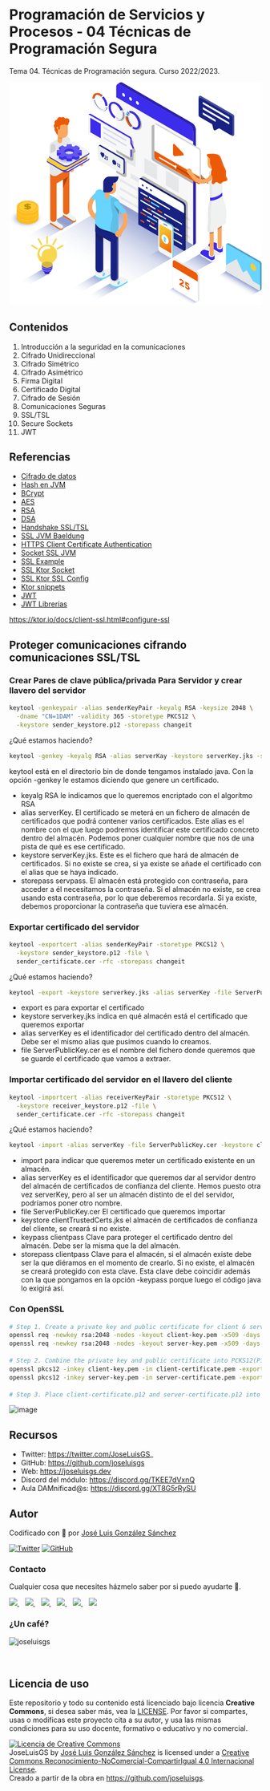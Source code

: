 # Programación de Servicios y Procesos - 04 Técnicas de Programación Segura

Tema 04. Técnicas de Programación segura. Curso 2022/2023.

![imagen](https://raw.githubusercontent.com/joseluisgs/ProgServiciosProcesos-00-2022-2023/master/images/servicios.png)


## Contenidos
1. Introducción a la seguridad en la comunicaciones
2. Cifrado Unidireccional
3. Cifrado Simétrico
4. Cifrado Asimétrico
5. Firma Digital
6. Certificado Digital
7. Cifrado de Sesión
8. Comunicaciones Seguras
9. SSL/TSL
10. Secure Sockets
11. JWT

## Referencias
- [Cifrado de datos](https://latam.kaspersky.com/resource-center/definitions/encryption)
- [Hash en JVM](https://www.baeldung.com/sha-256-hashing-java)
- [BCrypt](https://en.wikipedia.org/wiki/Bcrypt)
- [AES](https://www.baeldung.com/java-aes-encryption-decryption)
- [RSA](https://www.baeldung.com/java-rsa)
- [DSA](https://www.baeldung.com/java-digital-signature)
- [Handshake SSL/TSL](https://www.cloudflare.com/es-es/learning/ssl/what-happens-in-a-tls-handshake/)
- [SSL JVM Baeldung](https://www.baeldung.com/java-ssl)
- [HTTPS Client Certificate Authentication](https://www.baeldung.com/java-https-client-certificate-authentication)
- [Socket SSL JVM](https://chuwiki.chuidiang.org/index.php?title=Socket_SSL_con_Java)
- [SSL Example](https://github.com/AlphaGarden/SSL-Client-Server)
- [SSL Ktor Socket](https://ktor.io/docs/servers-raw-sockets.html#secure)
- [SSL Ktor SSL Config](https://ktor.io/docs/client-ssl.html#configure-ssl)
- [Ktor snippets](https://github.com/ktorio/ktor-documentation/tree/2.2.1/codeSnippets/snippets)
- [JWT](https://es.wikipedia.org/wiki/JSON_Web_Token)
- [JWT Librerías](https://jwt.io/libraries)

https://ktor.io/docs/client-ssl.html#configure-ssl

## Proteger comunicaciones cifrando comunicaciones SSL/TSL
### Crear Pares de clave pública/privada Para Servidor y crear llavero del servidor
```bash
keytool -genkeypair -alias senderKeyPair -keyalg RSA -keysize 2048 \
  -dname "CN=1DAM" -validity 365 -storetype PKCS12 \
  -keystore sender_keystore.p12 -storepass changeit
```
¿Qué estamos haciendo?
```bash
keytool -genkey -keyalg RSA -alias serverKay -keystore serverKey.jks -storepass servpass
```

keytool está en el directorio bin de donde tengamos instalado java.
Con la opción -genkey le estamos diciendo que genere un certificado.
- keyalg RSA le indicamos que lo queremos encriptado con el algorítmo RSA
- alias serverKey. El certificado se meterá en un fichero de almacén de certificados que podrá contener varios certificados. Este alias es el nombre con el que luego podremos identificar este certificado concreto dentro del almacén. Podemos poner cualquier nombre que nos de una pista de qué es ese certificado.
- keystore serverKey.jks. Este es el fichero que hará de almacén de certificados. Si no existe se crea, si ya existe se añade el certificado con el alias que se haya indicado.
- storepass servpass. El almacén está protegido con contraseña, para acceder a él necesitamos la contraseña. Si el almacén no existe, se crea usando esta contraseña, por lo que deberemos recordarla. Si ya existe, debemos proporcionar la contraseña que tuviera ese almacén.


### Exportar certificado del servidor
```bash
keytool -exportcert -alias senderKeyPair -storetype PKCS12 \
  -keystore sender_keystore.p12 -file \
  sender_certificate.cer -rfc -storepass changeit
```
¿Qué estamos haciendo?
```bash
keytool -export -keystore serverkey.jks -alias serverKey -file ServerPublicKey.cer
```
- export es para exportar el certificado
- keystore serverkey.jks indica en qué almacén está el certificado que queremos exportar
- alias serverKey es el identificador del certificado dentro del almacén. Debe ser el mismo alias que pusimos cuando lo creamos.
- file ServerPublicKey.cer es el nombre del fichero donde queremos que se guarde el certificado que vamos a extraer.


### Importar certificado del servidor en el llavero del cliente
```bash
keytool -importcert -alias receiverKeyPair -storetype PKCS12 \
  -keystore receiver_keystore.p12 -file \
  sender_certificate.cer -rfc -storepass changeit
```
¿Qué estamos haciendo?
```bash
keytool -import -alias serverKey -file ServerPublicKey.cer -keystore clientTrustedCerts.jks -keypass clientpass -storepass clientpass
```
- import para indicar que queremos meter un certificado existente en un almacén.
- alias serverKey es el identificador que queremos dar al servidor dentro del almacén de certificados de confianza del cliente. Hemos puesto otra vez serverKey, pero al ser un almacén distinto de el del servidor, podríamos poner otro nombre.
- file ServerPublicKey.cer El certificado que queremos importar
- keystore clientTrustedCerts.jks el almacén de certificados de confianza del cliente, se creará si no existe.
- keypass clientpass Clave para proteger el certificado dentro del almacén. Debe ser la misma que la del almacén.
- storepass clientpass Clave para el almacén, si el almacén existe debe ser la que diéramos en el momento de crearlo. Si no existe, el almacén se creará protegido con esta clave. Esta clave debe coincidir además con la que pongamos en la opción -keypass porque luego el código java lo exigirá así.


### Con OpenSSL
```bash
# Step 1. Create a private key and public certificate for client & server by openssl tool.
openssl req -newkey rsa:2048 -nodes -keyout client-key.pem -x509 -days 365 -out client-certificate.pem  
openssl req -newkey rsa:2048 -nodes -keyout server-key.pem -x509 -days 365 -out server-certificate.pem

# Step 2. Combine the private key and public certificate into PCKS12(P12) format for client and server respectively.
openssl pkcs12 -inkey client-key.pem -in client-certificate.pem -export -out client-certificate.p12
openssl pkcs12 -inkey server-key.pem -in server-certificate.pem -export -out server-certificate.p12

# Step 3. Place client-certificate.p12 and server-certificate.p12 into keystore and trustStore location.
```
![image](https://raw.githubusercontent.com/AlphaGarden/SSL-Client-Server/master/img/client-server.jpg)
## Recursos
- Twitter: https://twitter.com/JoseLuisGS_
- GitHub: https://github.com/joseluisgs
- Web: https://joseluisgs.dev
- Discord del módulo: https://discord.gg/TKEE7dVxnQ
- Aula DAMnificad@s: https://discord.gg/XT8G5rRySU

## Autor

Codificado con :sparkling_heart: por [José Luis González Sánchez](https://twitter.com/JoseLuisGS_)

[![Twitter](https://img.shields.io/twitter/follow/JoseLuisGS_?style=social)](https://twitter.com/JoseLuisGS_)
[![GitHub](https://img.shields.io/github/followers/joseluisgs?style=social)](https://github.com/joseluisgs)

### Contacto
<p>
  Cualquier cosa que necesites házmelo saber por si puedo ayudarte 💬.
</p>
<p>
 <a href="https://joseluisgs.dev" target="_blank">
        <img src="https://joseluisgs.github.io/img/favicon.png" 
    height="30">
    </a>  &nbsp;&nbsp;
    <a href="https://github.com/joseluisgs" target="_blank">
        <img src="https://distreau.com/github.svg" 
    height="30">
    </a> &nbsp;&nbsp;
        <a href="https://twitter.com/JoseLuisGS_" target="_blank">
        <img src="https://i.imgur.com/U4Uiaef.png" 
    height="30">
    </a> &nbsp;&nbsp;
    <a href="https://www.linkedin.com/in/joseluisgonsan" target="_blank">
        <img src="https://upload.wikimedia.org/wikipedia/commons/thumb/c/ca/LinkedIn_logo_initials.png/768px-LinkedIn_logo_initials.png" 
    height="30">
    </a>  &nbsp;&nbsp;
    <a href="https://discordapp.com/users/joseluisgs#3560" target="_blank">
        <img src="https://logodownload.org/wp-content/uploads/2017/11/discord-logo-4-1.png" 
    height="30">
    </a> &nbsp;&nbsp;
    <a href="https://g.dev/joseluisgs" target="_blank">
        <img loading="lazy" src="https://googlediscovery.com/wp-content/uploads/google-developers.png" 
    height="30">
    </a>    
</p>

### ¿Un café?
<p><a href="https://www.buymeacoffee.com/joseluisgs"> <img align="left" src="https://cdn.buymeacoffee.com/buttons/v2/default-blue.png" height="50" alt="joseluisgs" /></a></p><br><br><br>

## Licencia de uso

Este repositorio y todo su contenido está licenciado bajo licencia **Creative Commons**, si desea saber más, vea la [LICENSE](https://joseluisgs.github.io/docs/license/). Por favor si compartes, usas o modificas este proyecto cita a su autor, y usa las mismas condiciones para su uso docente, formativo o educativo y no comercial.

<a rel="license" href="http://creativecommons.org/licenses/by-nc-sa/4.0/"><img alt="Licencia de Creative Commons" style="border-width:0" src="https://i.creativecommons.org/l/by-nc-sa/4.0/88x31.png" /></a><br /><span xmlns:dct="http://purl.org/dc/terms/" property="dct:title">JoseLuisGS</span> by <a xmlns:cc="http://creativecommons.org/ns#" href="https://joseluisgs.github.io/" property="cc:attributionName" rel="cc:attributionURL">José Luis González Sánchez</a> is licensed under a <a rel="license" href="http://creativecommons.org/licenses/by-nc-sa/4.0/">Creative Commons Reconocimiento-NoComercial-CompartirIgual 4.0 Internacional License</a>.<br />Creado a partir de la obra en <a xmlns:dct="http://purl.org/dc/terms/" href="https://github.com/joseluisgs" rel="dct:source">https://github.com/joseluisgs</a>.